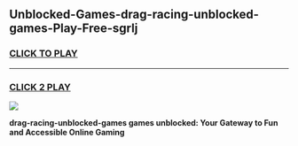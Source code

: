 
## Unblocked-Games-drag-racing-unblocked-games-Play-Free-sgrlj
<h3>
<a href="https://premium76.site?title=drag-racing-unblocked-games&ref=23A">CLICK TO PLAY</a></h3>
<hr>

<h3>
<a href="https://premium76.site?title=drag-racing-unblocked-games&ref=23A">CLICK 2 PLAY</a>
  
</h3>

<a href="https://premium76.site?title=drag-racing-unblocked-games&ref=23A"><img src="https://clearcache.store/games.png"></a>


**drag-racing-unblocked-games games unblocked: Your Gateway to Fun and Accessible Online Gaming**
